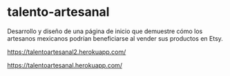 # talento-artesanal
Desarrollo y diseño de una página de inicio que demuestre cómo los artesanos mexicanos podrían beneficiarse al vender sus productos en Etsy.



https://talentoartesanal2.herokuapp.com/

https://talentoartesanal.herokuapp.com/



